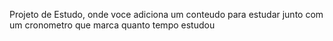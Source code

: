Projeto de Estudo, onde voce adiciona um conteudo para estudar junto com um cronometro que marca quanto tempo estudou
